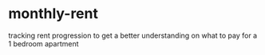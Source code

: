 # monthly-rent
tracking rent progression to get a better understanding on what to pay for a 1 bedroom apartment
